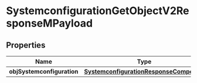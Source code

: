 
# SystemconfigurationGetObjectV2ResponseMPayload

## Properties
Name | Type | Description | Notes
------------ | ------------- | ------------- | -------------
**objSystemconfiguration** | [**SystemconfigurationResponseCompound**](SystemconfigurationResponseCompound.md) |  | 



